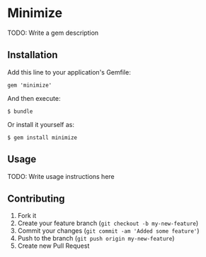 # Minimize

TODO: Write a gem description

## Installation

Add this line to your application's Gemfile:

    gem 'minimize'

And then execute:

    $ bundle

Or install it yourself as:

    $ gem install minimize

## Usage

TODO: Write usage instructions here

## Contributing

1. Fork it
2. Create your feature branch (`git checkout -b my-new-feature`)
3. Commit your changes (`git commit -am 'Added some feature'`)
4. Push to the branch (`git push origin my-new-feature`)
5. Create new Pull Request

